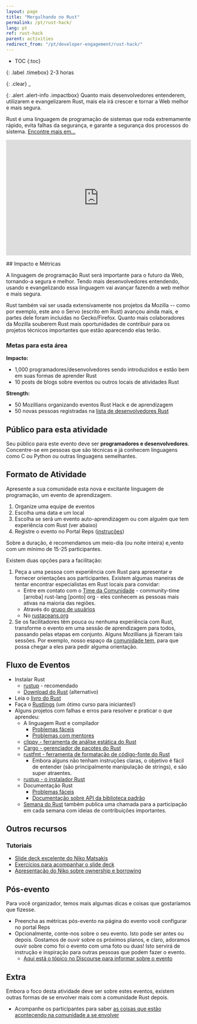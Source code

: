 ```yaml
---
layout: page
title: "Mergulhando no Rust"
permalink: /pt/rust-hack/
lang: pt
ref: rust-hack
parent: activities
redirect_from: "/pt/developer-engagement/rust-hack/"
---
```


* TOC
{:toc}

{: .label .timebox}
<span class="glyphicon glyphicon-time" aria-hidden="true"></span> 2-3 horas

{: .clear}
_

{: .alert .alert-info .impactbox}
<span class="glyphicon glyphicon-ok-circle" aria-hidden="true"></span> Quanto mais desenvolvedores entenderem, utilizarem e evangelizarem Rust, mais ela irá crescer e tornar a Web melhor e mais segura.

Rust é uma linguagem de programação de sistemas que roda extremamente rápido, evita falhas da segurança, e garante a segurança dos processos do sistema. [Encontre mais em...](https://www.rust-lang.org)

<p> <iframe style="max-width:100%;" width="560" height="315" src="https://www.youtube.com/embed/8EPsnf_ZYU0" frameborder="0" allowfullscreen></iframe> </p>## Impacto e Métricas

A linguagem de programação Rust será importante para o futuro da Web, tornando-a segura e melhor. Tendo mais desenvolvedores entendendo, usando e evangelizando essa linguagem vai avançar fazendo a web melhor e mais segura.

Rust também vai ser usada extensivamente nos projetos da Mozilla -- como por exemplo, este ano o Servo (escrito em Rust) avançou ainda mais, e partes dele foram incluidas no Gecko/Firefox. Quanto mais colaboradores da Mozilla souberem Rust mais oportunidades de contribuir para os projetos técnicos importantes que estão aparecendo elas terão.

### Metas para esta área

__Impacto:__

* 1,000 programadores/desenvolvedores sendo introduzidos e estão bem em suas formas de aprender Rust
* 10 posts de blogs sobre eventos ou outros locais de atividades Rust

__Strength:__

* 50 Mozillians organizando eventos Rust Hack e de aprendizagem
* 50 novas pessoas registradas na [lista de desenvolvedores Rust](https://users.rust-lang.org)

## Público para esta atividade

Seu público para este evento deve ser **programadores e desenvolvedores**. Concentre-se em pessoas que são técnicas e já conhecem linguagens como C ou Python ou outras linguagens semelhantes.

## Formato de Atividade

Apresente a sua comunidade esta nova e excitante linguagem de programação, um evento de aprendizagem.

1. Organize uma equipe de eventos
2. Escolha uma data e um local
3. Escolha se será um evento auto-aprendizagem ou com alguém que tem experiência com Rust (ver abaixo)
4. Registre o evento no Portal Reps ([instruções](https://wiki.mozilla.org/ReMo/SOPs/Event_hosting))

Sobre a duração, é recomendamos um meio-dia (ou noite inteira) e,vento com um mínimo de 15-25 participantes.

Existem duas opções para a facilitação:

1. Peça a uma pessoa com experiência com Rust para apresentar e fornecer orientações aos participantes. Existem algumas maneiras de tentar encontrar especialistas em Rust locais para convidar:
    * Entre em contato com o [Time da Comunidade](https://www.rust-lang.org/en-US/team.html#Community-team) - community-time [arroba] rust-lang [ponto] org - eles conhecem as pessoas mais ativas na maioria das regiões.
    * Através do [grupo de usuários](https://www.rust-lang.org/en-US/user-groups.html)
    * No [rustaceans.org](http://www.rustaceans.org/)
2. Se os facilitadores têm pouca ou nenhuma experiência com Rust, transforme o evento em uma sessão de aprendizagem para todos, passando pelas etapas em conjunto. Alguns Mozillians já fizeram tais sessões. Por exemplo, nosso espaço da [comunidade tem](https://wiki.mozilla.org/Participation/Community_Spaces), para que possa chegar a eles para pedir alguma orientação.

## Fluxo de Eventos

* Instalar Rust
    * [rustup](https://www.rustup.rs) - recomendado
    * [Download do Rust](https://www.rust-lang.org/downloads.html) (alternativo)
* Leia o [livro do Rust](https://doc.rust-lang.org/stable/book/)
* Faça o [Rustlings](https://github.com/carols10cents/rustlings) (um ótimo curso para iniciantes!)
* Alguns projetos com falhas e erros para resolver e praticar o que aprendeu:
    * A linguagem Rust e compilador
        * [Problemas fáceis](https://github.com/rust-lang/rust/issues?q=is%3Aopen+is%3Aissue+label%3AE-easy)
        * [Problemas com mentores](https://github.com/rust-lang/rust/issues?q=is%3Aopen+is%3Aissue+label%3AE-mentor)
    * [clippy - ferramenta de análise estática do Rust](https://github.com/Manishearth/rust-clippy)
    * [Cargo - gerenciador de pacotes do Rust](https://github.com/rust-lang/cargo/issues?q=is%3Aopen+is%3Aissue+label%3AE-easy)
    * [rustfmt - ferramenta de formatação de código-fonte do Rust](https://github.com/rust-lang-nursery/rustfmt/issues)
        * Embora alguns não tenham instruções claras, o objetivo é fácil de entender (são principalmente manipulação de strings), e são super atraentes.
    * [rustup - o instalador Rust](https://github.com/rust-lang-nursery/rustup.rs/issues?q=is%3Aopen+is%3Aissue+label%3A%22help+wanted%22)
    * Documentação Rust
        * [Problemas fáceis](https://github.com/rust-lang/rust/issues?q=is%3Aopen+is%3Aissue+label%3AA-docs+label%3AE-easy)
        * [Documentação sobre API da biblioteca padrão](https://github.com/rust-lang/rust/issues/29329)
    * [Semana do Rust](https://this-week-in-rust.org/) também publica uma chamada para a participação em cada semana com ideias de contribuições importantes.

## Outros recursos

### Tutoriais

* [Slide deck excelente do Niko Matsakis](https://github.com/nikomatsakis/rust-tutorials-keynote)
* [Exercícios para acompanhar o slide deck](https://github.com/nikomatsakis/rust-tutorializer)
* [Apresentação do Niko sobre ownership e borrowing](https://www.youtube.com/watch?v=TCUBSbJENO4)

## Pós-evento
Para você organizador, temos mais algumas dicas e coisas que gostaríamos que fizesse.

* Preencha as métricas pós-evento na página do evento você configurar no portal Reps
* Opcionalmente, conte-nos sobre o seu evento. Isto pode ser antes ou depois. Gostamos de ouvir sobre os próximos planos, e claro, adoramos ouvir sobre como foi o evento com uma foto ou duas! Isto servirá de instrução e inspiração para outras pessoas que podem fazer o evento.
    * [Aqui está o tópico no Discourse para informar sobre o evento](https://discourse.mozilla-community.org/t/activate-mozilla-dive-into-rust/10073/1)

## Extra
Embora o foco desta atividade deve ser sobre estes eventos, existem outras formas de se envolver mais com a comunidade Rust depois.

* Acompanhe os participantes para saber [as coisas que estão acontecendo na comunidade a se envolver](https://www.rust-lang.org/en-US/community.html)
